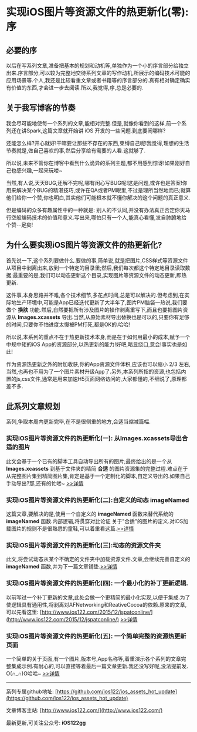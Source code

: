 # 实现iOS图片等资源文件的热更新化(零): 序

## 必要的序

以后在写系列文章,准备把基本的规划和动机等,单独作为一个小的序言部分给独立出来.序言部分,可以较为完整地交待系列文章的写作动机,所展示的编码技术可能的应用场景等.个人,我还是比较看重文章或者书籍等的序言部分的.真有相对确定确实有价值的东西,才会进一步去阅读.所以,我觉得,序,总是必要的.

## 关于我写博客的节奏

我会尽可能地使每一个系列的文章,能相对完整.但是,就像你看到的这样,前一个系列还在讲Spark,这篇文章就开始讲 iOS 开发的一些问题.到底要闹哪样?

还能怎么样?开心就好!干嘛要让那些不存在的东西,束缚自己呢!我觉得,理想的生活节奏就是,做自己喜欢的事,然后分享给有需要的人看.这就够了.

所以说,未来不管你在博客中看到什么诡异的系列主题,都不用感到惊讶!如果刚好自己也感兴趣,一起来玩喽~

当然,有人说,天天BUG,还解不完呢,哪有闲心写BUG呢!这是问题,或许也是答案!你用来解决某个BUG的精湛技巧,或许在QA或者PM眼里,不过是理所当然地而已;就算他们给你一个赞,你也明白,其实他们可能根本就不懂你解决的这个问题的真正意义.

但是编码的众多有趣属性中的一种就是: 别人的不认同,并没有办法真正否定你天马行空般编码技术的价值和意义.写出来,哪怕只有一个人,能真心看懂,发自肺腑地给个赞--足矣!

## 为什么要实现iOS图片等资源文件的热更新化?

首先说一下,这个系列要做什么.要做的事,简单说,就是把图片,CSS样式等资源文件从项目中剥离出来,放到一个特定的目录里;然后,我们每次都这个特定地目录读取数据;最重要的是,我们可以动态更新这个目录,实现图片等资源文件的动态更新,即热更新.

这件事,本身思路并不难,各个技术细节,多花点时间,总是可以解决的.但考虑到,在实际地生产环境中,可能是App已经迭代更新了大半年了,图片PM脑袋一热说,我们要做个 **换肤** 功能.然后,自然要把所有涉及图片的操作剥离重写下,而且也要把图片资源从 **Images.xcassets** 导出.当然,从原始素材导出替换也是可以的,只要你有足够的时间,只要你不怕进度太慢被PM打死,都是OK的.哈哈!

所以说,本系列的重点不在于热更新技术本身,而是在于如何用最小的成本,赋予一个中规中矩的iOS App的资源部分,以热更新的能力!好吧,略显绕口,意会!事实也是如此!

作为资源热更新之外的附加收获,你的App资源文件体积,应该也可以缩小 2/3 左右,当然,也再也不用为了一个图片素材升级App了.另外,本系列所指的资源,也包括内置的js,css文件,通常是用来加速H5页面网络访问的,大家都懂的,不细说了,原理都差不多.

## 此系列文章规划

系列,争取本周内更新完毕,在不是很侧重的地方,会适当缩减篇幅.

### 实现iOS图片等资源文件的热更新化(一): 从Images.xcassets导出**合适**的图片  

此文会基于一个已有的脚本工具自动导出所有的图片;最终给出的是一个从 **Images.xcassets** 到基于文件夹的精简 **合适** 的图片资源集的完整过程.难点在于从完整图片集到精简图片集,肯定是基于一个定制化的脚本,自定义导出的.如果自己手动导出?那,还有的忙喽~ [>>详情](https://github.com/ios122/ios_assets_hot_update/blob/master/ios_assets_hot_update_1.md)

### 实现iOS图片等资源文件的热更新化(二):自定义的动态 **imageNamed**

这篇文章,要解决的是,使用一个自定义的 **imageNamed** 函数来替代系统的 **imageNamed** 函数.内部逻辑,将贯穿对比论证 关于"合适"的图片的定义.对iOS加载图片的规则不是很熟悉的童鞋,可以着重看这篇.[>>详情](https://github.com/ios122/ios_assets_hot_update/blob/master/ios_assets_hot_update_2.md)

### 实现iOS图片等资源文件的热更新化(三):动态的资源文件夹

此文,将尝试动态从某个不确定的文件夹中加载资源文件.文章,会继续完善自定义的 **imageNamed** 函数,并为下一篇文章铺垫.[>>详情](https://github.com/ios122/ios_assets_hot_update/blob/master/ios_assets_hot_update_3.md)

### 实现iOS图片等资源文件的热更新化(四): 一个最小化的补丁更新逻辑.

以前写过一个补丁更新的文章,此处会做一个更精简的最小化实现,以便于集成.为了使逻辑具有通用性,将剥离对AFNetworking和ReativeCocoa的依赖.原来的文章,可以先看这里: [http://www.ios122.com/2015/12/jspatconline/](http://www.ios122.com/2015/12/jspatconline/)  [>>详情](https://github.com/ios122/ios_assets_hot_update/blob/master/ios_assets_hot_update_4.md)

### 实现iOS图片等资源文件的热更新化(五): 一个简单完整的资源热更新页面

一个简单的关于页面,有一个图片,版本号,App名称等,着重演示各个系列的文章完整集成示例.有耐心的,可以直接等着最后一篇文章更新.我还没写好呢,没法提前发. O(∩_∩)O哈哈~ [>>详情](https://github.com/ios122/ios_assets_hot_update/blob/master/ios_assets_hot_update_5.md)

---
系列专属github地址: [https://github.com/ios122/ios_assets_hot_update](https://github.com/ios122/ios_assets_hot_update)

文章博客主站: [http://www.ios122.com/](http://www.ios122.com/)

最新更新,可关注公众号: **iOS122gg**
